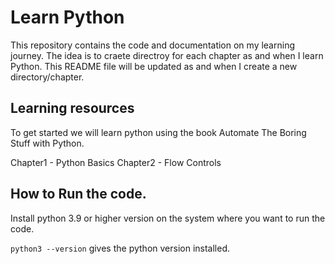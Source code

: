 # Learn Python
This repository contains the code and documentation on my learning journey. The idea is to craete directroy for each chapter as and when I learn Python. This README file will be updated as and when I create a new directory/chapter. 

## Learning resources 
To get started we will learn python using the book Automate The Boring Stuff with Python.

Chapter1 - Python Basics
Chapter2 - Flow Controls


## How to Run the code.
Install python 3.9 or higher version on the system where you want to run the code.

`python3 --version` gives the python version installed. 
